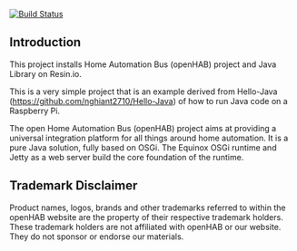 [![Build Status](https://openhab-ci.innoq.io/jenkins/buildStatus/icon?job=openhab)](https://openhab-ci.innoq.io/jenkins/job/openhab/)

## Introduction

This project installs Home Automation Bus (openHAB) project and Java Library on Resin.io.

This is a very simple project that is an example derived from Hello-Java (https://github.com/nghiant2710/Hello-Java) of how to run Java code on a Raspberry Pi.

The open Home Automation Bus (openHAB) project aims at providing a universal integration platform for all things around home automation. It is a pure Java solution, fully based on OSGi. The Equinox OSGi runtime and Jetty as a web server build the core foundation of the runtime.

## Trademark Disclaimer

Product names, logos, brands and other trademarks referred to within the openHAB website are the property of their respective trademark holders. These trademark holders are not affiliated with openHAB or our website. They do not sponsor or endorse our materials.
